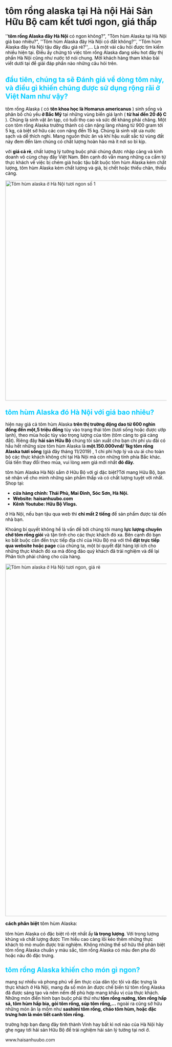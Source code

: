 <h1>tôm rồng alaska tại Hà nội Hải Sản Hữu Bộ cam kết tươi ngon, giá thấp</h1>

<p><span style="color:#000000">&#39;&#39;<strong>tôm rồng Alaska đây Hà Nội</strong> có ngon không?&quot;, &quot;Tôm hùm Alaska tại Hà Nội giá bao nhiêu?&quot;, &#39;&#39;Tôm hùm Alaska đây Hà Nội có đắt không?&#39;&#39;, &#39;&#39;Tôm hùm Alaska đây Hà Nội tậu đây đâu giá rẻ?&#39;&#39;,... Là một vài câu hỏi được tìm kiếm nhiều hiện tại. Điều ấy chứng tỏ việc tôm rồng Alaska đang siêu hot đây thị phần Hà Nội cũng như nước tớ nói chung. Mời khách hàng tham khảo bài viết dưới tại để giải đáp phần nào những câu hỏi trên.</span></p>

<h2><span style="color:#00ccff; font-size:16pt">đầu tiên, chúng ta sẽ Đánh giá về dòng tôm này, và điều gì khiến chúng được sử dụng rộng rãi ở Việt Nam như vậy?</span></h2>

<p><span style="color:#000000">tôm rồng Alaska ( có <strong>tên khoa học là Homarus americanus</strong> ) sinh sống và phân bố chủ yếu<strong> ở Bắc Mỹ</strong> tại những vùng biển giá lạnh ( <strong>từ hai đến 20 độ C</strong> ). Chúng là sinh vật ăn tạp, có tuổi thọ cao và sức đề kháng phải chăng. Một con tôm rồng Alaska trưởng thành có cân nặng làng nhàng từ 900 gram tới 5 kg, cá biệt sở hữu các con nặng đến 15 kg. Chúng là sinh vật ưa nước sạch và dễ thích nghi. Mang nguồn thức ăn và khí hậu xuất sắc từ vùng đất này đem đến làm chúng có chất lượng hoàn hảo mà ít nơi so bì kịp.</span></p>

<p><span style="color:#000000">với <strong>giá cả rẻ</strong>, chất lượng lý tưởng buộc phải chúng được nhập cảng và kinh doanh vô cùng chạy đây Việt Nam. Bên cạnh đó vẫn mang những ca cẩm từ thực khách về việc bị chém giá hoặc tậu bắt buộc tôm hùm Alaska kém chất lượng, tôm hùm Alaska kém chất lượng và giả, bị chết hoặc thiếu chân, thiếu càng.</span></p>

<a href="https://haisanhuubo.com/tom-hum-alaska-o-ha-noi/"><img alt="Tôm hùm alaska ở Hà Nội tươi ngon số 1" class="size-full wp-image-3024" src="https://haisanhuubo.com/wp-content/uploads/2019/11/tom-hum-alaska-nam-dinh-ngon.jpg" style="height:687px; width:1024px" /></a>

<h3><span style="color:#00ccff; font-size:16pt">tôm hùm Alaska đó Hà Nội với giá bao nhiêu?</span></h3>

<p><span style="color:#000000">hiện nay giá cả tôm hùm Alaska <strong>trên thị trường động dao từ 600 nghìn đồng đến một,5 triệu đồng</strong> tùy vào trạng thái tôm (tươi sống hoặc được ướp lạnh), theo mùa hoặc tùy vào trọng lượng của tôm (tôm càng to giá càng đắt). Riêng đây <strong>hải sản Hữu Bộ</strong> chúng tôi sản xuất cho bạn chi phí ưu đãi có hầu hết những size tôm hùm Alaska là<strong> một.150.000vnđ/ 1kg tôm rồng Alaska tươi sống</strong> (giá đây tháng 11/2019) , 1 chi phí hợp lý và ưu ái cho toàn bộ các thực khách không chỉ tại Hà Nội mà còn những tỉnh phía Bắc khác. Giá tiền thay đổi theo mùa, vui lòng xem giá mới nhất <strong>đó đây.</strong></span></p>

<p><span style="color:#000000">tôm hùm Alaska Hà Nội sắm ở Hữu Bộ với gì đặc biệt?Tới mang Hữu Bộ, bạn sẽ nhận về cho mình những sản phẩm thấp và có chất lượng tuyệt vời nhất. Shop tại: </span></p>

<ul>
	<li><span style="color:#000000"><strong>cửa hàng chính: Thái Phù, Mai Đình, Sóc Sơn, Hà Nội.</strong></span></li>
	<li><span style="color:#000000"><strong>Website: haisanhuubo.com</strong></span></li>
	<li><span style="color:#000000"><strong>Kênh Youtube: Hữu Bộ Vlogs.</strong></span></li>
</ul>

<p><span style="color:#000000">ở Hà Nội, nếu bạn tậu qua web thì <strong>chỉ mất 2 tiếng</strong> để sản phẩm được tải đến nhà bạn.</span></p>

<p><span style="color:#000000">Khoảng bí quyết không hề là vấn đề bởi chúng tôi mang <strong>lực lượng chuyên chở tôm rồng giỏi</strong> và tận tình cho các thực khách đó xa. Bên cạnh đó bạn ko bắt buộc cần đến trực tiếp địa chỉ của Hữu Bộ mà với thể<strong> đặt trực tiếp qua website hoặc page</strong> của chúng ta, một bí quyết đặt hàng lợi ích cho những thực khách đó xa mà đông đảo quý khách đã trải nghiệm và để lại Phân tích phải chăng cho cửa hàng.</span></p>

<p><img alt="Tôm hùm alaska ở Hà Nội tươi ngon, giá rẻ" class="size-full wp-image-3025" src="https://haisanhuubo.com/wp-content/uploads/2019/11/tom-hum-alaska-nghe-an-nuong.jpg" style="height:1100px; width:900px" /></p>

<p><span style="color:#000000; font-size:11pt"><strong>cách phân biệt</strong> tôm hùm Alaska:</span></p>

<p><span style="color:#000000">tôm hùm Alaska có đặc biệt rõ rệt nhất ấy<strong> là trọng lượng</strong>. Với trọng lượng khủng và chất lượng được Tìm hiểu cao càng lôi kéo thêm những thực khách tò mò muốn được trải nghiệm. Không những thế sở hữu thể phân biệt tôm rồng Alaska chuẩn y màu sắc, tôm rồng Alaska có màu đen pha đỏ hoặc nâu đỏ đặc trưng.</span></p>

<h3><span style="color:#00ccff; font-size:16pt">tôm rồng Alaska khiến cho món gì ngon?</span></h3>

<p><span style="color:#000000">mang sự nhiều và phong phú về ẩm thực của dân tộc tôi và đặc trưng là thực khách ở Hà Nội, mang đa số món ăn được chế biến từ tôm rồng Alaska đã được sáng tạo và nêm nếm để phù hợp mang khẩu vị của thực khách. Những món điển hình bạn buộc phải thử như<strong> tôm rồng nướng, tôm rồng hấp sả, tôm hùm hấp bia, gỏi tôm rồng, súp tôm rồng,...</strong> ngoài ra cũng sở hữu những món ăn lạ mồm như <strong>sashimi tôm rồng, cháo tôm hùm, hoặc đặc trưng hơn là món tiết canh tôm rồng.</strong></span></p>

<p><span style="color:#000000">trường hợp bạn đang đây tỉnh thành Vinh hay bất kì nơi nào của Hà Nội hãy ghẹ ngay tới hải sản Hữu Bộ để trải nghiệm hải sản lý tưởng tại nơi ở.</span></p> <a ahref="https://haisanhuubo.com/"><p>www.haisanhuubo.com</p></a>
